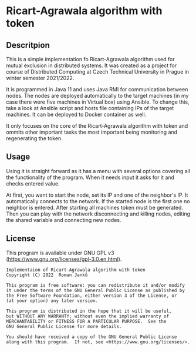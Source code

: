# Ricart-Agrawala algorithm with token

## Descritpion

This is a simple implementation fo Ricart-Agrawala algorithm used for mutual exclusion in distributed systems. It was created as a project for course of Distributed Computing at Czech Technical University in Prague in winter semester 2021/2022.

It is programmed in Java 11 and uses Java RMI for communication between nodes. The nodes are deployed automatically to the target machines (in my case there were five machines in Virtual box) using Ansible. To change this, take a look at Ansible script and hosts file containing IPs of the target machines. It can be deployed to Docker container as well.

It only focuses on the core of the Ricart-Agrawala algorithm with token and ommits other important tasks the most important being monitoring and regenerating the token.

## Usage

Using it is straight forward as it has a menu with several options covering all the functionality of the program. When it needs input it asks for it and checks entered value.

At first, you want to start the node, set its IP and one of the neighbor's IP. It automatically connects to the network. If the started node is the first one no neighbor is entered. After starting all machines token must be generated. Then you can play with the network disconnecting and killing nodes, editing the shared variable and connecting new nodes.

## License

This program is available under GNU GPL v3 (https://www.gnu.org/licenses/gpl-3.0.en.html).

    Implementaion of Ricart-Agrawala algorithm with token
    Copyright (C) 2022  Roman Janků

    This program is free software: you can redistribute it and/or modify
    it under the terms of the GNU General Public License as published by
    the Free Software Foundation, either version 3 of the License, or
    (at your option) any later version.

    This program is distributed in the hope that it will be useful,
    but WITHOUT ANY WARRANTY; without even the implied warranty of
    MERCHANTABILITY or FITNESS FOR A PARTICULAR PURPOSE.  See the
    GNU General Public License for more details.

    You should have received a copy of the GNU General Public License
    along with this program.  If not, see <https://www.gnu.org/licenses/>.

